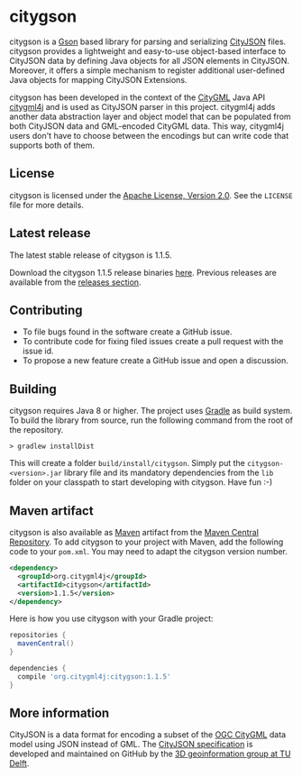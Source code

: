 # citygson
citygson is a [Gson](https://github.com/google/gson) based library for parsing and serializing
[CityJSON](http://www.cityjson.org/) files. citygson provides a lightweight and easy-to-use object-based
interface to CityJSON data by defining Java objects for all JSON elements in CityJSON. Moreover, it offers
a simple mechanism to register additional user-defined Java objects for mapping CityJSON Extensions.

citygson has been developed in the context of the [CityGML](http://www.opengeospatial.org/standards/citygml)
Java API [citygml4j](https://github.com/citygml4j/citygml4j) and is used as CityJSON parser in this project.
citygml4j adds another data abstraction layer and object model that can be populated from both CityJSON data
and GML-encoded CityGML data. This way, citygml4j users don't have to choose between the encodings but can
write code that supports both of them.

License
-------
citygson is licensed under the [Apache License, Version 2.0](http://www.apache.org/licenses/LICENSE-2.0).
See the `LICENSE` file for more details.

Latest release
--------------
The latest stable release of citygson is 1.1.5.

Download the citygson 1.1.5 release binaries [here](https://github.com/citygml4j/citygson/releases/download/v1.1.5/citygson-1.1.5.zip).
Previous releases are available from the [releases section](https://github.com/citygml4j/citygson/releases).

Contributing
------------
* To file bugs found in the software create a GitHub issue.
* To contribute code for fixing filed issues create a pull request with the issue id.
* To propose a new feature create a GitHub issue and open a discussion.

Building
--------
citygson requires Java 8 or higher. The project uses [Gradle](https://gradle.org/) as build system.
To build the library from source, run the following command from the root of the repository.

    > gradlew installDist

This will create a folder `build/install/citygson`. Simply put the `citygson-<version>.jar` library file and its
mandatory dependencies from the `lib` folder on your classpath to start developing with citygson. Have fun :-)

Maven artifact
--------------
citygson is also available as [Maven](http://maven.apache.org/) artifact from the
[Maven Central Repository](https://search.maven.org/search?q=a:citygson).
To add citygson  to your project with Maven, add the following code to your `pom.xml`.
You may need to adapt the citygson version number.

```xml
<dependency>
  <groupId>org.citygml4j</groupId>
  <artifactId>citygson</artifactId>
  <version>1.1.5</version>
</dependency>
```

Here is how you use citygson with your Gradle project:

```gradle
repositories {
  mavenCentral()
}

dependencies {
  compile 'org.citygml4j:citygson:1.1.5'
}
```

More information
----------------
CityJSON is a data format for encoding a subset of the [OGC CityGML](http://www.opengeospatial.org/standards/citygml)
data model using JSON instead of GML. The [CityJSON specification](https://github.com/tudelft3d/cityjson) is developed
and maintained on GitHub by the [3D geoinformation group at TU Delft](https://3d.bk.tudelft.nl/).